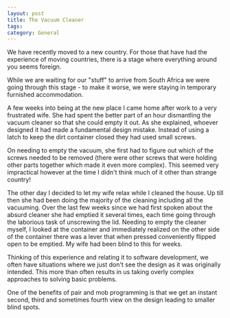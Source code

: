 ```yaml
---
layout: post
title: The Vacuum Cleaner
tags: 
category: General
---
```


We have recently moved to a new country. For those that have had the experience of moving countries, there is a stage where everything around you seems foreign.

While we are waiting for our "stuff" to arrive from South Africa we were going through this stage - to make it worse, we were staying in temporary furnished accommodation.

A few weeks into being at the new place I came home after work to a very frustrated wife. She had spent the better part of an hour dismantling the vacuum cleaner so that she could empty it out. As she explained, whoever designed it had made a fundamental design mistake. Instead of using a latch to keep the dirt container closed they had used small screws. 

On needing to empty the vacuum, she first had to figure out which of the screws needed to be removed (there were other screws that were holding other parts together which made it even more complex). This seemed very impractical however at the time I didn't think much of it other than strange country!

The other day I decided to let my wife relax while I cleaned the house. Up till then she had been doing the majority of the cleaning including all the vacuuming. Over the last few weeks since we had first spoken about the absurd cleaner she had emptied it several times, each time going through the laborious task of unscrewing the lid. Needing to empty the cleaner myself, I looked at the container and immediately realized on the other side of the container there was a lever that when pressed conveniently flipped open to be emptied. My wife had been blind to this for weeks.

Thinking of this experience and relating it to software development, we often have situations where we just don't see the design as it was originally intended. This more than often results in us taking overly complex approaches to solving basic problems.

One of the benefits of pair and mob programming is that we get an instant second, third and sometimes fourth view on the design leading to smaller blind spots.
